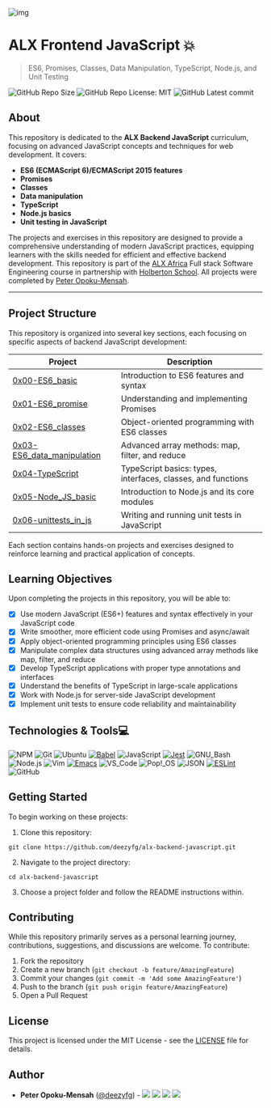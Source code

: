 ![img](https://assets.imaginablefutures.com/media/images/ALX_Logo.max-200x150.png)

# ALX Frontend JavaScript 💥

> ES6, Promises, Classes, Data Manipulation, TypeScript, Node.js, and Unit Testing

![GitHub Repo Size](https://img.shields.io/github/repo-size/deezyfg/alx-backend-javascript)
![GitHub Repo License: MIT](https://img.shields.io/github/license/deezyfg/alx-backend-javascript)
![GitHub Latest commit](https://img.shields.io/github/last-commit/deezyfg/alx-backend-javascript?style=round-square)

## About

This repository is dedicated to the **ALX Backend JavaScript** curriculum, focusing on advanced JavaScript concepts and techniques for web development. It covers:
* **ES6 (ECMAScript 6)/ECMAScript 2015 features** 
* **Promises**
* **Classes**
* **Data manipulation**
* **TypeScript**
* **Node.js basics**
* **Unit testing in JavaScript**

The projects and exercises in this repository are designed to provide a comprehensive understanding of modern JavaScript practices, equipping learners with the skills needed for efficient and effective backend development.
This repository is part of the [ALX Africa](https://www.alxafrica.com/) Full stack Software Engineering course in partnership with [Holberton School](https://www.holbertonschool.com/). All projects were completed by [Peter Opoku-Mensah](https://github.com/deezyfg).

---

## Project Structure

This repository is organized into several key sections, each focusing on specific aspects of backend JavaScript development:

| Project | Description |
|---------|-------------|
| [0x00-ES6_basic](./0x00-ES6_basic) | Introduction to ES6 features and syntax |
| [0x01-ES6_promise](./0x01-ES6_promise) | Understanding and implementing Promises |
| [0x02-ES6_classes](./0x02-ES6_classes) | Object-oriented programming with ES6 classes |
| [0x03-ES6_data_manipulation](./0x03-ES6_data_manipulation) | Advanced array methods: map, filter, and reduce |
| [0x04-TypeScript](./0x04-TypeScript) | TypeScript basics: types, interfaces, classes, and functions |
| [0x05-Node_JS_basic](./0x05-Node_JS_basic) | Introduction to Node.js and its core modules |
| [0x06-unittests_in_js](./0x06-unittests_in_js) | Writing and running unit tests in JavaScript |

Each section contains hands-on projects and exercises designed to reinforce learning and practical application of concepts.

## Learning Objectives

Upon completing the projects in this repository, you will be able to:

- [x] Use modern JavaScript (ES6+) features and syntax effectively in your JavaScript code
- [x] Write smoother, more efficient code using Promises and async/await
- [x] Apply object-oriented programming principles using ES6 classes
- [x] Manipulate complex data structures using advanced array methods like map, filter, and reduce
- [x] Develop TypeScript applications with proper type annotations and interfaces
- [x] Understand the benefits of TypeScript in large-scale applications
- [x] Work with Node.js for server-side JavaScript development
- [x] Implement unit tests to ensure code reliability and maintainability

## Technologies & Tools:computer:

![NPM](https://img.shields.io/badge/≡-NPM-CB3837?&style=flat-square&logo=npm&logoColor=CB3837&labelColor=282828)
![Git](https://img.shields.io/badge/≡-Git-F05032?logo=git&style=flat-square&labelColor=282828)
![Ubuntu](https://img.shields.io/badge/≡-Ubuntu-E95420?&style=flat-square&logo=Ubuntu&labelColor=282828)
[![Babel](https://img.shields.io/badge/≡-Babel-F9DC3E?logo=Babel&style=flat-square&labelColor=282828)](https://babeljs.io/)
![JavaScript](https://img.shields.io/badge/≡-JavaScript-F7DF1E?logo=javascript&style=flat-square&labelColor=282828)
[![Jest](https://img.shields.io/badge/≡-Jest-C21325?logo=Jest&style=flat-square&labelColor=282828&logoColor=C21325)](https://jestjs.io/)
![GNU_Bash](https://img.shields.io/badge/≡-GNU_Bash-4EAA25?logo=GNU-Bash&style=flat-square&labelColor=282828)
![Node.js](https://img.shields.io/badge/≡-Node.js-339933?logo=Node.js&style=flat-square&labelColor=282828)
![Vim](https://img.shields.io/badge/≡-Vim-019733?logo=Vim&style=flat-square&logoColor=019733&labelColor=282828)
[![Emacs](https://img.shields.io/badge/≡-Emacs-7F5AB6?logo=GNU-Emacs&style=flat-square&labelColor=282828)](https://www.gnu.org/software/emacs/)
![VS_Code](https://img.shields.io/badge/≡-VS_Code-007ACC?logo=visual-studio-code&style=flat-square&logoColor=007ACC&labelColor=282828)
![Pop!_OS](https://img.shields.io/badge/≡-Pop!_OS-48B9C7?logo=Pop_OS&style=flat-square&labelColor=282828)
![JSON](https://img.shields.io/badge/≡-JSON-000000?logo=JSON&style=flat-square&labelColor=282828)
[![ESLint](https://img.shields.io/badge/≡-ESLint-4B32C3?logo=ESLint&style=flat-square&labelColor=282828&logoColor=4B32C3)](https://eslint.org/)
![GitHub](https://img.shields.io/badge/≡-GitHub-181717?logo=GitHub&style=flat-square&labelColor=282828)

## Getting Started

To begin working on these projects:

1. Clone this repository:
```
git clone https://github.com/deezyfg/alx-backend-javascript.git
```

2. Navigate to the project directory:
```
cd alx-backend-javascript
```

3. Choose a project folder and follow the README instructions within.

## Contributing

While this repository primarily serves as a personal learning journey, contributions, suggestions, and discussions are welcome. To contribute:

1. Fork the repository
2. Create a new branch (`git checkout -b feature/AmazingFeature`)
3. Commit your changes (`git commit -m 'Add some AmazingFeature'`)
4. Push to the branch (`git push origin feature/AmazingFeature`)
5. Open a Pull Request

## License
This project is licensed under the MIT License - see the [LICENSE](LICENSE) file for details.

## Author

- **Peter Opoku-Mensah** ([@deezyfg](https://github.com/deezyfg)) - 
  [<img src="https://img.shields.io/badge/Portfolio-20d6fe.svg?&style=plastic"/>](https://peter-opoku-mensah.netlify.app)
  [<img src="https://img.shields.io/badge/Twitter-1DA1F2.svg?&style=plastic&logo=twitter&logoColor=white"/>](https://twitter.com/coded_issue)
  [<img src="https://img.shields.io/badge/LinkedIn-0A66C2.svg?&style=plastic&logo=linkedin&logoColor=white"/>](https://www.linkedin.com/in/opokumensahpeter/)
  [<img src="https://img.shields.io/badge/GitHub-181717.svg?&style=plastic&logo=github&logoColor=white"/>](https://github.com/deezyfg)